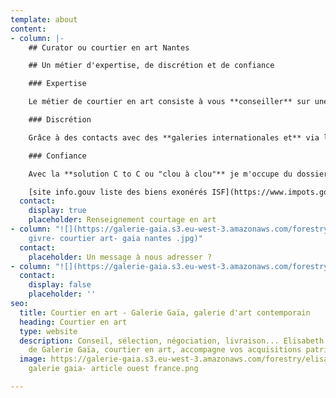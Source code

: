 ```yaml
---
template: about
content:
- column: |-
    ## Curator ou courtier en art Nantes

    ## Un métier d'expertise, de discrétion et de confiance

    ### Expertise

    Le métier de courtier en art consiste à vous **conseiller** sur une sélection d'[**artistes émergents**](https://galeriegaia.fr/catalogue/ "catalogue artiste emergents") **ou confirmés** en vue d'**acquisitions à titre patrimonial**. **Galeriste à Nantes depuis 2015** je mets ma formation en histoire de l'art et en école de commerce à votre disposition.

    ### Discrétion

    Grâce à des contacts avec des **galeries internationales et** via la marketplace de **Artprice**, **je mène pour vous** **la recherche, la sélection et la négociation** des œuvres qui retiennent votre attention.

    ### Confiance

    Avec la **solution C to C ou "clou à clou"** je m'occupe du dossier de financement, les démarches administratives ou de douanes, la logistique de livraison, l'accrochage et l'installation par un artisan professionnel.

    [site info.gouv liste des biens exonérés ISF](https://www.impots.gouv.fr/portail/particulier/patrimoine-taxable-lisf "ISF")
  contact:
    display: true
    placeholder: Renseignement courtage en art
- column: "![](https://galerie-gaia.s3.eu-west-3.amazonaws.com/forestry/elisabeth
    givre- courtier art- gaia nantes .jpg)"
  contact:
    placeholder: Un message à nous adresser ?
- column: "![](https://galerie-gaia.s3.eu-west-3.amazonaws.com/forestry/galeriegaia@villegle-courtage-1.png)"
  contact:
    display: false
    placeholder: ''
seo:
  title: Courtier en art - Galerie Gaïa, galerie d'art contemporain
  heading: Courtier en art
  type: website
  description: Conseil, sélection, négociation, livraison... Elisabeth Givre, directrice
    de Galerie Gaïa, courtier en art, accompagne vos acquisitions patrimoniales.
  image: https://galerie-gaia.s3.eu-west-3.amazonaws.com/forestry/elisabeth givre-
    galerie gaia- article ouest france.png

---
```


